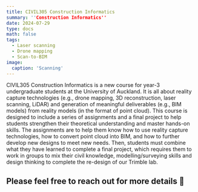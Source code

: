 ```yaml
---
title: CIVIL305 Construction Informatics
summary: ''Construction Informatics''
date: 2024-07-29
type: docs
math: false
tags:
  - Laser scanning
  - Drone mapping
  - Scan-to-BIM
image:
  caption: 'Scanning'
---
```


CIVIL305 Construction Informatics is a new course for year-3 undergraduate students at the University of Auckland. It is all about reality capture technologies (e.g., drone mapping, 3D reconstruction, laser scanning, LiDAR) and generation of meaningful deliverables (e.g., BIM models) from reality models (in the format of point cloud). This course is designed to include a series of assignments and a final project to help students strengthen their theoretical understanding and master hands-on skills. The assignments are to help them know how to use reality capture technologies, how to convert point cloud into BIM, and how to further develop new designs to meet new needs. Then, students must combine what they have learned to complete a final project, which requires them to work in groups to mix their civil knowledge, modelling/surveying skills and design thinking to complete the re-design of our Trimble lab.

## Please feel free to reach out for more details 🙌
